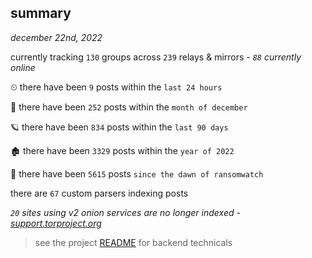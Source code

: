
## summary
_december 22nd, 2022_

currently tracking `130` groups across `239` relays & mirrors - _`88` currently online_

⏲ there have been `9` posts within the `last 24 hours`

🦈 there have been `252` posts within the `month of december`

🪐 there have been `834` posts within the `last 90 days`

🏚 there have been `3329` posts within the `year of 2022`

🦕 there have been `5615` posts `since the dawn of ransomwatch`

there are `67` custom parsers indexing posts

_`20` sites using v2 onion services are no longer indexed - [support.torproject.org](https://support.torproject.org/onionservices/v2-deprecation/)_

> see the project [README](https://github.com/joshhighet/ransomwatch#ransomwatch--) for backend technicals
